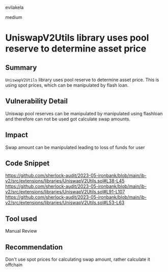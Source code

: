 evilakela

medium

# UniswapV2Utils library uses pool reserve to determine asset price

## Summary
`UniswapV2Utils` library uses pool reserve to determine asset price. This is using spot prices, which can be manipulated by flash loan.

## Vulnerability Detail
Uniswap pool reserves can be manipulated by manipulated using flashloan and therefore can not be used got calculate swap amounts.

## Impact
Swap amount can be manipulated leading to loss of funds for user

## Code Snippet
https://github.com/sherlock-audit/2023-05-ironbank/blob/main/ib-v2/src/extensions/libraries/UniswapV2Utils.sol#L38-L45
https://github.com/sherlock-audit/2023-05-ironbank/blob/main/ib-v2/src/extensions/libraries/UniswapV2Utils.sol#L91-L107
https://github.com/sherlock-audit/2023-05-ironbank/blob/main/ib-v2/src/extensions/libraries/UniswapV2Utils.sol#L53-L63

## Tool used
Manual Review

## Recommendation
Don't use spot prices for calculating swap amount, rather calculate it offchain